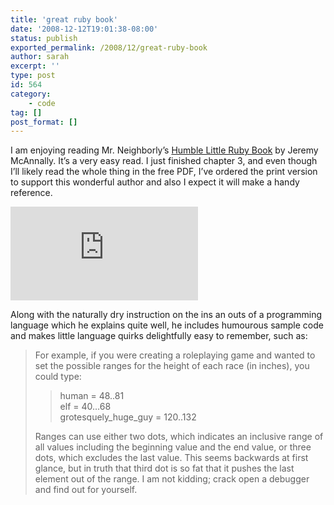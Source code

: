 ```yaml
---
title: 'great ruby book'
date: '2008-12-12T19:01:38-08:00'
status: publish
exported_permalink: /2008/12/great-ruby-book
author: sarah
excerpt: ''
type: post
id: 564
category:
    - code
tag: []
post_format: []
---
```

I am enjoying reading Mr. Neighborly’s [Humble Little Ruby Book](http://www.humblelittlerubybook.com/) by Jeremy McAnnally. It’s a very easy read. I just finished chapter 3, and even though I’ll likely read the whole thing in the free PDF, I’ve ordered the print version to support this wonderful author and also I expect it will make a handy reference.

![](http://www.lulu.com/author/display_thumbnail.php?fCID=433384&fSize=320_&1229224199)

Along with the naturally dry instruction on the ins an outs of a programming language which he explains quite well, he includes humourous sample code and makes little language quirks delightfully easy to remember, such as:

> For example, if you were creating a roleplaying game and wanted to set the possible ranges for the height of each race (in inches), you could type:
> 
> > human = 48..81  
> > elf = 40…68  
> > grotesquely\_huge\_guy = 120..132
> 
> Ranges can use either two dots, which indicates an inclusive range of all values including the beginning value and the end value, or three dots, which excludes the last value. This seems backwards at first glance, but in truth that third dot is so fat that it pushes the last element out of the range. I am not kidding; crack open a debugger and find out for yourself.